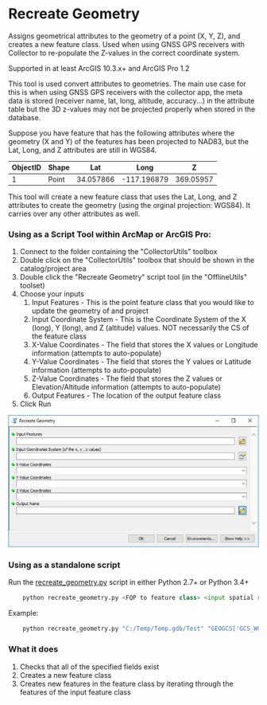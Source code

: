 # Recreate Geometry
Assigns geometrical attributes to the geometry of a point (X, Y, Z), and creates a new feature class. Used when using GNSS GPS receivers with Collector to re-populate the Z-values in the correct coordinate system.

Supported in at least ArcGIS 10.3.x+ and ArcGIS Pro 1.2

This tool is used convert attributes to geometries. The main use case for this is when using GNSS GPS receivers with the collector app, the meta data is stored (receiver name, lat, long, altitude, accuracy...) in the attribute table but the 3D z-values may not be projected properly when stored in the database. 

Suppose you have feature that has the following attributes where the geometry (X and Y) of the features has been projected to NAD83, but the Lat, Long, and Z attributes are still in WGS84. 

| ObjectID | Shape   | Lat       | Long        | Z         |
|----------|---------|-----------|-------------|-----------|
| 1        | Point   | 34.057866 | -117.196879 | 369.05957 |

This tool will create a new feature class that uses the Lat, Long, and Z attributes to create the geometry (using the orginal projection: WGS84). It carries over any other attributes as well.

### Using as a Script Tool within ArcMap or ArcGIS Pro:

1. Connect to the folder containing the "CollectorUtils" toolbox
2. Double click on the "CollectorUtils" toolbox that should be shown in the catalog/project area
3. Double click the "Recreate Geometry" script tool (in the "OfflineUtils" toolset)
4. Choose your inputs
    1. Input Features - This is the point feature class that you would like to update the geometry of and project
    2. Input Coordinate System - This is the Coordinate System of the X (long), Y (long), and Z (altitude) values. NOT necessarily the CS of the feature class
    3. X-Value Coordinates - The field that stores the X values or Longitude information (attempts to auto-populate)
    4. Y-Value Coordinates - The field that stores the Y values or Latitude information (attempts to auto-populate)
    5. Z-Value Coordinates - The field that stores the Z values or Elevation/Altitude information (attempts to auto-populate)
    6. Output Features - The location of the output feature class
5. Click Run

![Alt text](images/RecreateGeometry_interface.JPG "Interface")

### Using as a standalone script
Run the [recreate_geometry.py](recreate_geometry.py) script in either Python 2.7+ or Python 3.4+
```python
    python recreate_geometry.py <FQP to feature class> <input spatial reference as string> <x-field> <y-field> <z-field> <FQP to output feature class>
```

Example:
```python
    python recreate_geometry.py "C:/Temp/Temp.gdb/Test" "GEOGCS['GCS_WGS_1984',DATUM['D_WGS_1984',SPHEROID['WGS_1984',6378137.0,298.257223563]],PRIMEM['Greenwich',0.0],UNIT['Degree',0.0174532925199433]],VERTCS['WGS_1984',DATUM['D_WGS_1984',SPHEROID['WGS_1984',6378137.0,298.257223563]],PARAMETER['Vertical_Shift',0.0],PARAMETER['Direction',1.0],UNIT['Meter',1.0]]" "ESRIGNSS_LONGITUDE" "ESRIGNSS_LATITUDE" "ESRIGNSS_ALTITUDE" "C:/Temp/Output.gdb/Output3"
```

### What it does
1. Checks that all of the specified fields exist
2. Creates a new feature class
3. Creates new features in the feature class by iterating through the features of the input feature class